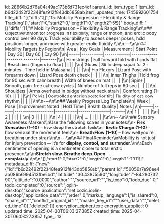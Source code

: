 id: 28666b2d76a04e49ac173b6d731ec4cf
parent_id: 
item_type: 1
item_id: b6d22492f22348fea912f843db5858ab
item_updated_time: 1745992601754
title_diff: "[{\"diffs\":[[1,\"15. Mobility Progression – Flexibility & Range Tracking\"]],\"start1\":0,\"start2\":0,\"length1\":0,\"length2\":55}]"
body_diff: "[{\"diffs\":[[1,\"# Mobility Progression – Flexibility & Range Tracking\\\n\\\n## Objective\\\nMonitor progress in flexibility, range of motion, and erotic body control over 90 days. Track your ability to access deeper poses, hold positions longer, and move with greater erotic fluidity.\\\n\\\n---\\\n\\\n## Mobility Targets by Region\\\n| Area | Key Goals | Measurement | Start Point | Day 30 | Day 60 | Day 90 |\\\n|------|-----------|-------------|-------------|--------|--------|--------|\\\n| Hamstrings | Full forward fold with hands flat | Reach test (fingers to floor) |         |        |        |        |\\\n| Glutes | Sit in deep squat for 2+ minutes | Time held in Malasana |         |        |        |        |\\\n| Hip Flexors | Lizard Pose with forearms down | Lizard Pose depth check |         |        |        |        |\\\n| Inner Thighs | Hold frog for 90 sec with calm breath | Width of knees on mat |         |        |        |        |\\\n| Spine | Smooth, pain-free cat-cow cycles | Number of full reps in 60 sec |         |        |        |        |\\\n| Shoulders | Arms overhead in bridge without neck strain | Comfort rating (1–10) |         |        |        |        |\\\n| Pelvis | Controlled anterior/posterior tilt | Fluidity of cat-cow rhythm |         |        |        |        |\\\n\\\n---\\\n\\\n## Weekly Progress Log Template\\\n| Week | Pose | Improvement Noted | Hold Time | Breath Quality | Notes |\\\n|------|------|--------------------|-----------|----------------|-------|\\\n| 1    |      |                    |           |                |       |\\\n| 2    |      |                    |           |                |       |\\\n| 3    |      |                    |           |                |       |\\\n| 4    |      |                    |           |                |       |\\\n| ...  |      |                    |           |                |       |\\\n\\\n---\\\n\\\n## Sensory Awareness Markers\\\nUse the following scales in your notes:\\\n- **Flex Sensation (1–10)** – how deep the stretch feels\\\n- **Erotic Charge (1–10)** – how sensual the movement feels\\\n- **Breath Flow (1–10)** – how well you’re breathing under strain\\\n\\\n---\\\n\\\n## Final Reminder\\\nMobility is not just for injury prevention — it’s for **display, control, and surrender**.\\\n\\\nEach centimeter of opening is a centimeter closer to total erotic presence.\\\n\\\n**Stretch slow. Breathe deep. Open completely.**\\\n\\\n\"]],\"start1\":0,\"start2\":0,\"length1\":0,\"length2\":2311}]"
metadata_diff: {"new":{"id":"b6d22492f22348fea912f843db5858ab","parent_id":"56056a7e96ee4ab086b6994513fbe6bd","latitude":"30.43825590","longitude":"-84.28073290","altitude":"0.0000","author":"","source_url":"","is_todo":0,"todo_due":0,"todo_completed":0,"source":"joplin-desktop","source_application":"net.cozic.joplin-desktop","application_data":"","order":0,"markup_language":1,"is_shared":0,"share_id":"","conflict_original_id":"","master_key_id":"","user_data":"","deleted_time":0},"deleted":[]}
encryption_cipher_text: 
encryption_applied: 0
updated_time: 2025-04-30T06:03:27.385Z
created_time: 2025-04-30T06:03:27.385Z
type_: 13